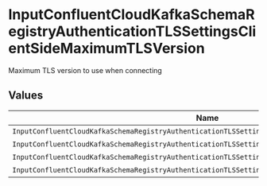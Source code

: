 # InputConfluentCloudKafkaSchemaRegistryAuthenticationTLSSettingsClientSideMaximumTLSVersion

Maximum TLS version to use when connecting


## Values

| Name                                                                                               | Value                                                                                              |
| -------------------------------------------------------------------------------------------------- | -------------------------------------------------------------------------------------------------- |
| `InputConfluentCloudKafkaSchemaRegistryAuthenticationTLSSettingsClientSideMaximumTLSVersionTlSv1`  | TLSv1                                                                                              |
| `InputConfluentCloudKafkaSchemaRegistryAuthenticationTLSSettingsClientSideMaximumTLSVersionTlSv11` | TLSv1.1                                                                                            |
| `InputConfluentCloudKafkaSchemaRegistryAuthenticationTLSSettingsClientSideMaximumTLSVersionTlSv12` | TLSv1.2                                                                                            |
| `InputConfluentCloudKafkaSchemaRegistryAuthenticationTLSSettingsClientSideMaximumTLSVersionTlSv13` | TLSv1.3                                                                                            |